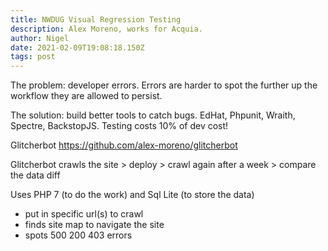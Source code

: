 ```yaml
---
title: NWDUG Visual Regression Testing
description: Alex Moreno, works for Acquia.
author: Nigel
date: 2021-02-09T19:08:18.150Z
tags: post
---
```


The problem: developer errors. Errors are harder to spot the further up the workflow they are allowed to persist.

The solution: build better tools to catch bugs. EdHat, Phpunit, Wraith, Spectre, BackstopJS. Testing costs 10% of dev cost!

Glitcherbot https://github.com/alex-moreno/glitcherbot

Glitcherbot crawls the site > deploy > crawl again after a week > compare the data diff

Uses PHP 7 (to do the work) and Sql Lite (to store the data)

-   put in specific url(s) to crawl
-   finds site map to navigate the site
-   spots 500 200 403 errors
